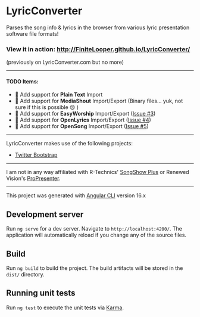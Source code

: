 LyricConverter
==================

Parses the song info &amp; lyrics in the browser from various lyric presentation software file formats!

### View it in action: http://FiniteLooper.github.io/LyricConverter/
(previously on LyricConverter.com but no more)

---
#### TODO Items:
* :page_facing_up: 		Add support for **Plain Text** Import
* :page_facing_up: 		Add support for **MediaShout** Import/Export (Binary files... yuk, not sure if this is possible :cry: )
* :page_facing_up: 		Add support for **EasyWorship** Import/Export ([Issue #3](https://github.com/FiniteLooper/LyricConverter/issues/3))
* :page_facing_up: 		Add support for **OpenLyrics** Import/Export ([Issue #4](https://github.com/FiniteLooper/LyricConverter/issues/4))
* :page_facing_up: 		Add support for **OpenSong** Import/Export ([Issue #5](https://github.com/FiniteLooper/LyricConverter/issues/5))

---
LyricConverter makes use of the following projects:

* [Twitter Bootstrap](https://github.com/twbs/bootstrap/)

---
I am not in any way affiliated with R-Technics' [SongShow Plus](http://songshowplus.com/) or Renewed Vision's [ProPresenter](http://www.renewedvision.com/propresenter.php).

----


This project was generated with [Angular CLI](https://github.com/angular/angular-cli) version 16.x

## Development server

Run `ng serve` for a dev server. Navigate to `http://localhost:4200/`. The application will automatically reload if you change any of the source files.

## Build

Run `ng build` to build the project. The build artifacts will be stored in the `dist/` directory.

## Running unit tests

Run `ng test` to execute the unit tests via [Karma](https://karma-runner.github.io).
